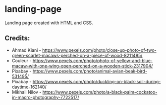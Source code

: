 # landing-page
Landing page created with HTML and CSS.

## Credits: ##

- Ahmad Kiani - https://www.pexels.com/photo/close-up-photo-of-two-green-scarlet-macaws-perched-on-a-piece-of-wood-8211485/
- Couleur - https://www.pexels.com/photo/photo-of-yellow-and-blue-macaw-with-one-wing-open-perched-on-a-wooden-stick-2317904/
- Pixabay - https://www.pexels.com/photo/animal-avian-beak-bird-531495/
- Pixabay - https://www.pexels.com/photo/duckling-on-black-soil-during-daytime-162140/
- Mikhail Nilov - https://www.pexels.com/photo/a-black-palm-cockatoo-in-macro-photography-7722517/


